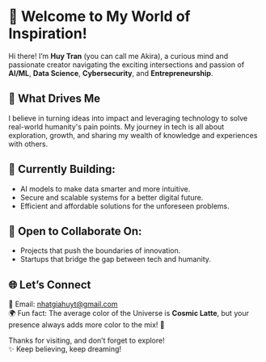 # 🌟 Welcome to My World of Inspiration!  

Hi there! I’m **Huy Tran** (you can call me Akira), a curious mind and passionate creator navigating the exciting intersections and passion of **AI/ML**, **Data Science**, **Cybersecurity**, and **Entrepreneurship**.  

## 🚀 What Drives Me  
I believe in turning ideas into impact and leveraging technology to solve real-world humanity's pain points. My journey in tech is all about exploration, growth, and sharing my wealth of knowledge and experiences with others.

## 🔧 Currently Building:  
- AI models to make data smarter and more intuitive.  
- Secure and scalable systems for a better digital future.
- Efficient and affordable solutions for the unforeseen problems.

## 🤝 Open to Collaborate On:  
- Projects that push the boundaries of innovation.  
- Startups that bridge the gap between tech and humanity.  

## 🌐 Let’s Connect  
📧 Email: [nhatgiahuyt@gmail.com](mailto:nhatgiahuyt@gmail.com)  
🌍 Fun fact: The average color of the Universe is **Cosmic Latte**, but your presence always adds more color to the mix! 🎨  

Thanks for visiting, and don’t forget to explore!  
✨ Keep believing, keep dreaming!

